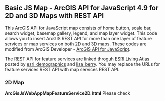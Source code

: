 ## Basic JS Map - ArcGIS API for JavaScript 4.9 for 2D and 3D Maps with REST API

This ArcGIS API for JavaScript map consists of home button, scale bar, search widget, basemap gallery, legend, and map layer widget. This code allows you to insert ArcGIS REST API for more than one layer of feature services or map services on both 2D and 3D maps.  These codes are modified from ArcGIS Developer - [ArcGIS API for JavaScript](https://developers.arcgis.com/javascript/latest/sample-code/index.html).
  
The REST API for feature services are linked throguh [ESRI Living Atlas]("https://livingatlas.arcgis.com/en/") posted by [esri_demographics](https://www.arcgis.com/home/search.html?q=owner%3Aesri_demographics&start=1&sortOrder=true&sortField=relevance#content") and [lisa_berry]("https://www.arcgis.com/home/search.html?q=owner%3Alisa_berry&restrict=false&start=1&sortOrder=true&sortField=relevance"). You may replace the URLs for feature services REST API with map services REST API.

### 2D Map
**ArcGisJsWebAppMapFeatureService2D.html**
Please check 
